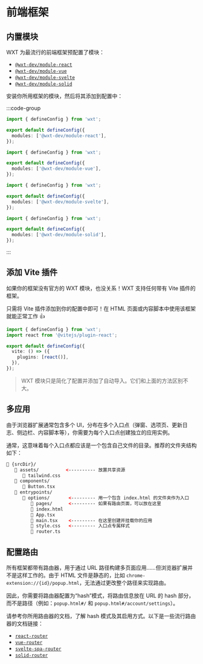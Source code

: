 # 前端框架

## 内置模块

WXT 为最流行的前端框架预配置了模块：

- [`@wxt-dev/module-react`](https://github.com/wxt-dev/wxt/tree/main/packages/module-react)
- [`@wxt-dev/module-vue`](https://github.com/wxt-dev/wxt/tree/main/packages/module-vue)
- [`@wxt-dev/module-svelte`](https://github.com/wxt-dev/wxt/tree/main/packages/module-svelte)
- [`@wxt-dev/module-solid`](https://github.com/wxt-dev/wxt/tree/main/packages/module-solid)

安装你所用框架的模块，然后将其添加到配置中：

:::code-group

```ts [React]
import { defineConfig } from 'wxt';

export default defineConfig({
  modules: ['@wxt-dev/module-react'],
});
```

```ts [Vue]
import { defineConfig } from 'wxt';

export default defineConfig({
  modules: ['@wxt-dev/module-vue'],
});
```

```ts [Svelte]
import { defineConfig } from 'wxt';

export default defineConfig({
  modules: ['@wxt-dev/module-svelte'],
});
```

```ts [Solid]
import { defineConfig } from 'wxt';

export default defineConfig({
  modules: ['@wxt-dev/module-solid'],
});
```

:::

## 添加 Vite 插件

如果你的框架没有官方的 WXT 模块，也没关系！WXT 支持任何带有 Vite 插件的框架。

只需将 Vite 插件添加到你的配置中即可！在 HTML 页面或内容脚本中使用该框架就能正常工作 👍

```ts
import { defineConfig } from 'wxt';
import react from '@vitejs/plugin-react';

export default defineConfig({
  vite: () => ({
    plugins: [react()],
  }),
});
```

> WXT 模块只是简化了配置并添加了自动导入。它们和上面的方法区别不大。

## 多应用

由于浏览器扩展通常包含多个 UI，分布在多个入口点（弹窗、选项页、更新日志、侧边栏、内容脚本等），你需要为每个入口点创建独立的应用实例。

通常，这意味着每个入口点都应该是一个包含自己文件的目录。推荐的文件夹结构如下：

<!-- prettier-ignore -->
```html
📂 {srcDir}/
   📂 assets/          <---------- 放置共享资源
      📄 tailwind.css
   📂 components/
      📄 Button.tsx
   📂 entrypoints/
      📂 options/       <--------- 用一个包含 index.html 的文件夹作为入口
         📁 pages/      <--------- 如果有路由页面，可以放在这里
         📄 index.html
         📄 App.tsx
         📄 main.tsx    <--------- 在这里创建并挂载你的应用
         📄 style.css   <--------- 入口点专属样式
         📄 router.ts
```

## 配置路由

所有框架都带有路由器，用于通过 URL 路径构建多页面应用……但浏览器扩展并不是这样工作的。由于 HTML 文件是静态的，比如 `chrome-extension://{id}/popup.html`，无法通过更改整个路径来实现路由。

因此，你需要将路由器配置为“hash”模式，将路由信息放在 URL 的 hash 部分，而不是路径（例如：`popup.html#/` 和 `popup.html#/account/settings`）。

请参考你所用路由器的文档，了解 hash 模式及其启用方式。以下是一些流行路由器的文档链接：

- [`react-router`](https://reactrouter.com/en/main/routers/create-hash-router)
- [`vue-router`](https://router.vuejs.org/guide/essentials/history-mode.html#Hash-Mode)
- [`svelte-spa-router`](https://www.npmjs.com/package/svelte-spa-router#hash-based-routing)
- [`solid-router`](https://github.com/solidjs/solid-router?tab=readme-ov-file#hash-mode-router)

